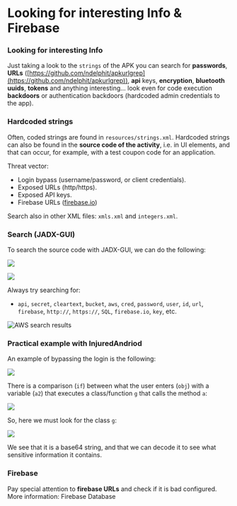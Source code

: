 # Looking for interesting Info & Firebase

### Looking for interesting Info

Just taking a look to the `strings` of the APK you can search for **passwords**, **URLs** ([https://github.com/ndelphit/apkurlgrep](https://github.com/ndelphit/apkurlgrep)), **api** keys, **encryption**, **bluetooth uuids**, **tokens** and anything interesting... look even for code execution **backdoors** or authentication backdoors (hardcoded admin credentials to the app).

### Hardcoded strings

Often, coded strings are found in `resources/strings.xml`. Hardcoded strings can also be found in the **source code of the activity**, i.e. in UI elements, and that can occur, for example, with a test coupon code for an application.

Threat vector:

* Login bypass (username/password, or client credentials).
* Exposed URLs (http/https).
* Exposed API keys.
* Firebase URLs ([firebase.io](http://firebase.io))

Search also in other XML files: `xmls.xml` and `integers.xml`.

### Search (JADX-GUI)

To search the source code with JADX-GUI, we can do the following:

![](../../../.gitbook/assets/jadx\_gui\_search.png)

![](../../../.gitbook/assets/jadx\_gui\_search2.png)

Always try searching for:

* `api`, `secret`, `cleartext`, `bucket`, `aws`, `cred`, `password`, `user`, `id`, `url`, `firebase`, `http://`, `https://`, `SQL`, `firebase.io`, `key`, etc.

![AWS search results](../../../.gitbook/assets/injured\_android\_strings.png)

### Practical example with InjuredAndriod

An example of bypassing the login is the following:

![](../../../.gitbook/assets/injured\_android\_source\_code1.png)

There is a comparison (`if`) between what the user enters (`obj`) with a variable (`a2`) that executes a class/function `g` that calls the method `a`:

![](../../../.gitbook/assets/injured\_android\_source\_code2.png)

So, here we must look for the class `g`:

![](../../../.gitbook/assets/injured\_android\_source\_code3.png)

We see that it is a base64 string, and that we can decode it to see what sensitive information it contains.

### Firebase

Pay special attention to **firebase URLs** and check if it is bad configured. More information: Firebase Database
